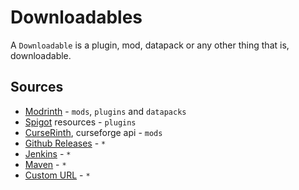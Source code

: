 # Downloadables

A `Downloadable` is a plugin, mod, datapack or any other thing that is, downloadable.

## Sources

- [Modrinth](./modrinth.md) - `mods`, `plugins` and `datapacks`
- [Spigot](./spigot.md) resources - `plugins`
- [CurseRinth](./curserinth.md), curseforge api - `mods`
- [Github Releases](./github-releases.md) - `*`
- [Jenkins](./jenkins.md) - `*`
- [Maven](./maven.md) - `*`
- [Custom URL](./custom-url.md) - `*`
